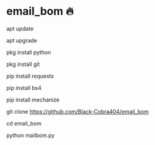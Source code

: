# email_bom 🔥

apt update

apt upgrade

pkg install python

pkg install git

pip install requests

pip install bs4

pip install mechanize

git clone https://github.com/Black-Cobra404/email_bom

cd email_bom

python mailbom.py
